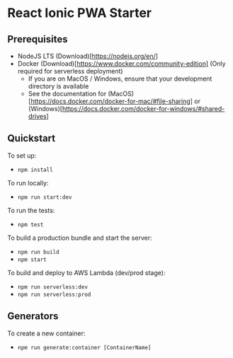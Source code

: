 
# React Ionic PWA Starter

## Prerequisites

* NodeJS LTS (Download)[https://nodejs.org/en/]
* Docker (Download)[https://www.docker.com/community-edition] (Only required for serverless deployment)
  - If you are on MacOS / Windows, ensure that your development directory is available
  - See the documentation for (MacOS)[https://docs.docker.com/docker-for-mac/#file-sharing] or (Windows)[https://docs.docker.com/docker-for-windows/#shared-drives]

## Quickstart

To set up:
* `npm install`

To run locally:
* `npm run start:dev`

To run the tests:
* `npm test`

To build a production bundle and start the server:
* `npm run build`
* `npm start`

To build and deploy to AWS Lambda (dev/prod stage):
* `npm run serverless:dev`
* `npm run serverless:prod`

## Generators

To create a new container:
* `npm run generate:container [ContainerName]`
